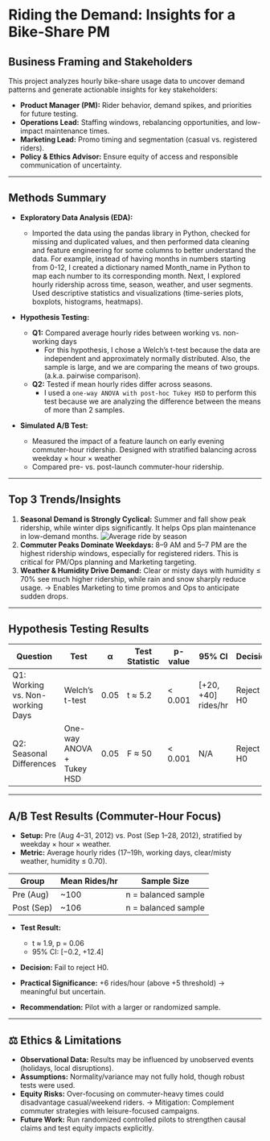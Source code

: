 # Riding the Demand: Insights for a Bike-Share PM

## Business Framing and Stakeholders

This project analyzes hourly bike-share usage data to uncover demand patterns and generate actionable insights for key stakeholders:

* **Product Manager (PM):** Rider behavior, demand spikes, and priorities for future testing.
* **Operations Lead:** Staffing windows, rebalancing opportunities, and low-impact maintenance times.
* **Marketing Lead:** Promo timing and segmentation (casual vs. registered riders).
* **Policy & Ethics Advisor:** Ensure equity of access and responsible communication of uncertainty.

---

## Methods Summary

* **Exploratory Data Analysis (EDA):**

  * Imported the data using the pandas library in Python, checked for missing and duplicated values, and then performed data cleaning and feature engineering for some columns to better understand the data. For example, instead of having months in numbers starting from 0-12, I created a dictionary named Month_name in Python to map each number to its corresponding month. Next, I explored hourly ridership across time, season, weather, and user segments. Used descriptive statistics and visualizations (time-series plots, boxplots, histograms, heatmaps).
* **Hypothesis Testing:**

  * **Q1:** Compared average hourly rides between working vs. non-working days
     * For this hypothesis, I chose a Welch’s t-test because the data are independent and approximately normally distributed. Also, the sample is large, and we are comparing the means of two groups. (a.k.a. pairwise comparison).
  * **Q2:** Tested if mean hourly rides differ across seasons.
     * I used a `one-way ANOVA with post-hoc Tukey HSD` to perform this test because we are analyzing the difference between the means of more than 2 samples.
* **Simulated A/B Test:**

  * Measured the impact of a feature launch on early evening commuter-hour ridership. Designed with stratified balancing across weekday × hour × weather
  * Compared pre- vs. post-launch commuter-hour ridership.

---

## Top 3 Trends/Insights

1. **Seasonal Demand is Strongly Cyclical:** Summer and fall show peak ridership, while winter dips significantly. It helps Ops plan maintenance in low-demand months.
   ![Average ride by season](avg_rides_by_season.png)
3. **Commuter Peaks Dominate Weekdays:** 8–9 AM and 5–7 PM are the highest ridership windows, especially for registered riders. This is critical for PM/Ops planning and Marketing targeting.
4. **Weather & Humidity Drive Demand:** Clear or misty days with humidity ≤ 70% see much higher ridership, while rain and snow sharply reduce usage. → Enables Marketing to time promos and Ops to anticipate sudden drops.
---

## Hypothesis Testing Results

| Question                         | Test                      | α    | Test Statistic | p-value | 95% CI              | Decision  | Practical Significance        |
| -------------------------------- | ------------------------- | ---- | -------------- | ------- | ------------------- | --------- | ----------------------------- |
| Q1: Working vs. Non-working Days | Welch’s t-test            | 0.05 | t ≈ 5.2        | < 0.001 | [+20, +40] rides/hr | Reject H0 | +30 rides/hr → meaningful     |
| Q2: Seasonal Differences         | One-way ANOVA + Tukey HSD | 0.05 | F ≈ 50         | < 0.001 | N/A                 | Reject H0 | Confirms cyclical seasonality |

---

## A/B Test Results (Commuter-Hour Focus)

* **Setup:** Pre (Aug 4–31, 2012) vs. Post (Sep 1–28, 2012), stratified by weekday × hour × weather.
* **Metric:** Average hourly rides (17–19h, working days, clear/misty weather, humidity ≤ 0.70).

| Group      | Mean Rides/hr | Sample Size         |
| ---------- | ------------- | ------------------- |
| Pre (Aug)  | ~100          | n = balanced sample |
| Post (Sep) | ~106          | n = balanced sample |

* **Test Result:**

  * t ≈ 1.9, p = 0.06
  * 95% CI: [−0.2, +12.4]
* **Decision:** Fail to reject H0.
* **Practical Significance:** +6 rides/hour (above +5 threshold) → meaningful but uncertain.
* **Recommendation:** Pilot with a larger or randomized sample.

---

## ⚖️ Ethics & Limitations

* **Observational Data:** Results may be influenced by unobserved events (holidays, local disruptions).
* **Assumptions:** Normality/variance may not fully hold, though robust tests were used.
* **Equity Risks:** Over-focusing on commuter-heavy times could disadvantage casual/weekend riders. → Mitigation: Complement commuter strategies with leisure-focused campaigns.
* **Future Work:** Run randomized controlled pilots to strengthen causal claims and test equity impacts explicitly.
